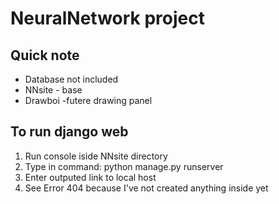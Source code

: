 # NeuralNetwork project


## Quick note
  
  - Database not included
  - NNsite - base
  - Drawboi -futere drawing panel


## To run django web
  1. Run console iside NNsite directory
  2. Type in command: python manage.py runserver
  3. Enter outputed link to local host
  4. See Error 404 because I've not created anything inside yet
